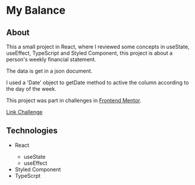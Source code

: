 # My Balance

## About

<p>This a small project in React, where I reviewed some concepts in useState, useEffect, TypeScript and Styled Component, this project is about a person's weekly financial statement.</p>
<p>The data is get in a json document.</p>
<p>I used a 'Date' object to getDate method to active the column according to the day of the week.</p>
<p>This project was part in challenges in <a href = 'https://www.frontendmentor.io/'>Frontend Mentor</a>.</p>

<a href = 'https://www.frontendmentor.io/challenges/expenses-chart-component-e7yJBUdjwt'>Link Challenge</a>

## Technologies

<ul>
   <li>React</li>

   <ul>
      <li>useState</li>
      <li>useEffect</li>
   </ul>

   <li>Styled Component</li>
   <li>TypeScrpt</li>
</ul>
